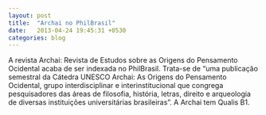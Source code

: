 ```yaml
---
layout: post
title:  "Archai no PhilBrasil"
date:   2013-04-24 19:45:31 +0530
categories: blog
---
```

A revista Archai: Revista de Estudos sobre as Origens do Pensamento Ocidental acaba de ser indexada no PhilBrasil. Trata-se de “uma publicação semestral da Cátedra UNESCO Archai: As Origens do Pensamento Ocidental, grupo interdisciplinar e interinstitucional que congrega pesquisadores das áreas de filosofia, história, letras, direito e arqueologia de diversas instituições universitárias brasileiras”. A Archai tem Qualis B1.